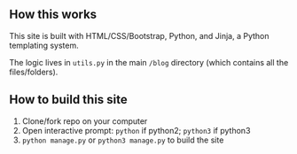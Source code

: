 ## How this works
This site is built with HTML/CSS/Bootstrap, Python, and Jinja, a Python templating system. 

The logic lives in `utils.py` in the main `/blog` directory (which contains all the files/folders). 

## How to build this site

1. Clone/fork repo on your computer
2. Open interactive prompt: `python` if python2; `python3` if python3
3. `python manage.py` or `python3 manage.py` to build the site 

